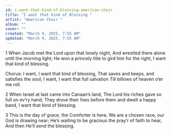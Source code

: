 ```yaml
---
id: i-want-that-kind-of-blessing-american-choir
title: "I want that kind of Blessing "
artist: "American Choir "
album: ""
cover: ""
created: "March 9, 2025, 7:55 AM"
updated: "March 9, 2025, 7:55 AM"
---
```


1 When Jacob met the Lord upon that lonely night,
And wrestled there alone until the morning light;
He won a princely title to gird him for the right,
I want that kind of blessing.

Chorus: 
I want, I want that kind of blessing,
That saves and keeps, and satisfies the soul;
I want, I want that full salvation
Till billows of heaven o’er me roll.


2 When Israel at last came into Canaan’s land,
The Lord his riches gave so full on ev’ry hand;
They drove their foes before them and dwelt a happy band,
I want that kind of blessing.


3 This is the day of grace, the Comforter is here,
We are a chosen race, our God is drawing near;
He’s waiting to be gracious the pray’r of faith to hear,
And then He’ll send the blessing.